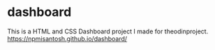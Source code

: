 # dashboard

This is a HTML and CSS Dashboard project I made for theodinproject.
https://npmisantosh.github.io/dashboard/
